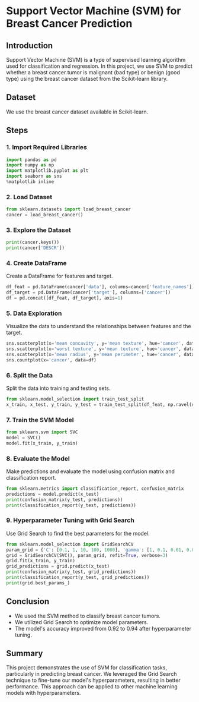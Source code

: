 # Support Vector Machine (SVM) for Breast Cancer Prediction

## Introduction
Support Vector Machine (SVM) is a type of supervised learning algorithm used for classification and regression. In this project, we use SVM to predict whether a breast cancer tumor is malignant (bad type) or benign (good type) using the breast cancer dataset from the Scikit-learn library.

## Dataset
We use the breast cancer dataset available in Scikit-learn.

## Steps

### 1. Import Required Libraries
```python
import pandas as pd
import numpy as np
import matplotlib.pyplot as plt
import seaborn as sns
%matplotlib inline
```

### 2. Load Dataset
```python
from sklearn.datasets import load_breast_cancer
cancer = load_breast_cancer()
```

### 3. Explore the Dataset
```python
print(cancer.keys())  
print(cancer['DESCR'])  
```

### 4. Create DataFrame
Create a DataFrame for features and target.
```python
df_feat = pd.DataFrame(cancer['data'], columns=cancer['feature_names'])
df_target = pd.DataFrame(cancer['target'], columns=['cancer'])
df = pd.concat([df_feat, df_target], axis=1)
```

### 5. Data Exploration
Visualize the data to understand the relationships between features and the target.
```python
sns.scatterplot(x='mean concavity', y='mean texture', hue='cancer', data=df)
sns.scatterplot(x='worst texture', y='mean texture', hue='cancer', data=df)
sns.scatterplot(x='mean radius', y='mean perimeter', hue='cancer', data=df)
sns.countplot(x='cancer', data=df)
```

### 6. Split the Data
Split the data into training and testing sets.
```python
from sklearn.model_selection import train_test_split
x_train, x_test, y_train, y_test = train_test_split(df_feat, np.ravel(df_target), test_size=0.3, random_state=101)
```

### 7. Train the SVM Model
```python
from sklearn.svm import SVC
model = SVC()
model.fit(x_train, y_train)
```

### 8. Evaluate the Model
Make predictions and evaluate the model using confusion matrix and classification report.
```python
from sklearn.metrics import classification_report, confusion_matrix
predictions = model.predict(x_test)
print(confusion_matrix(y_test, predictions))
print(classification_report(y_test, predictions))
```

### 9. Hyperparameter Tuning with Grid Search
Use Grid Search to find the best parameters for the model.
```python
from sklearn.model_selection import GridSearchCV
param_grid = {'C': [0.1, 1, 10, 100, 1000], 'gamma': [1, 0.1, 0.01, 0.001, 0.0001], 'kernel': ['rbf']}
grid = GridSearchCV(SVC(), param_grid, refit=True, verbose=3)
grid.fit(x_train, y_train)
grid_predictions = grid.predict(x_test)
print(confusion_matrix(y_test, grid_predictions))
print(classification_report(y_test, grid_predictions))
print(grid.best_params_)
```

## Conclusion
- We used the SVM method to classify breast cancer tumors.
- We utilized Grid Search to optimize model parameters.
- The model's accuracy improved from 0.92 to 0.94 after hyperparameter tuning.

## Summary
This project demonstrates the use of SVM for classification tasks, particularly in predicting breast cancer. We leveraged the Grid Search technique to fine-tune our model's hyperparameters, resulting in better performance. This approach can be applied to other machine learning models with hyperparameters.